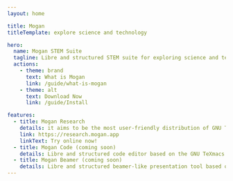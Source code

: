 ```yaml
---
layout: home

title: Mogan
titleTemplate: explore science and technology

hero:
  name: Mogan STEM Suite
  tagline: Libre and structured STEM suite for exploring science and technology 
  actions:
    - theme: brand
      text: What is Mogan
      link: /guide/what-is-mogan
    - theme: alt
      text: Download Now
      link: /guide/Install

features:
  - title: Mogan Research
    details: it aims to be the most user-friendly distribution of GNU TeXmacs, mainly for writing books, papers and scientific notes
    link: https://research.mogan.app
    linkText: Try online now!
  - title: Mogan Code (coming soon)
    details: Libre and structured code editor based on the GNU TeXmacs structured editing kernel
  - title: Mogan Beamer (coming soon)
    details: Libre and structured beamer-like presentation tool based on the GNU TeXmacs kernel
---
```

